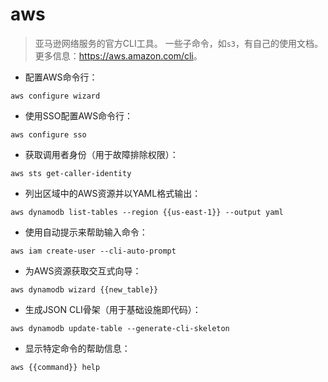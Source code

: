 # aws

> 亚马逊网络服务的官方CLI工具。
> 一些子命令，如`s3`，有自己的使用文档。
> 更多信息：<https://aws.amazon.com/cli>。

- 配置AWS命令行：

`aws configure wizard`

- 使用SSO配置AWS命令行：

`aws configure sso`

- 获取调用者身份（用于故障排除权限）：

`aws sts get-caller-identity`

- 列出区域中的AWS资源并以YAML格式输出：

`aws dynamodb list-tables --region {{us-east-1}} --output yaml`

- 使用自动提示来帮助输入命令：

`aws iam create-user --cli-auto-prompt`

- 为AWS资源获取交互式向导：

`aws dynamodb wizard {{new_table}}`

- 生成JSON CLI骨架（用于基础设施即代码）：

`aws dynamodb update-table --generate-cli-skeleton`

- 显示特定命令的帮助信息：

`aws {{command}} help`